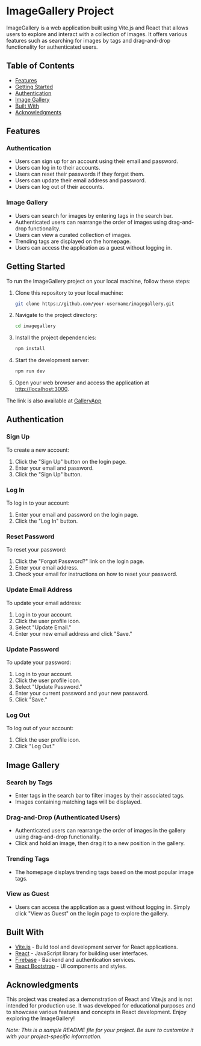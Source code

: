 # ImageGallery Project

ImageGallery is a web application built using Vite.js and React that allows users to explore and interact with a collection of images. It offers various features such as searching for images by tags and drag-and-drop functionality for authenticated users.

## Table of Contents
- [Features](#features)
- [Getting Started](#getting-started)
- [Authentication](#authentication)
- [Image Gallery](#image-gallery)
- [Built With](#built-with)
- [Acknowledgments](#acknowledgments)

## Features

### Authentication
- Users can sign up for an account using their email and password.
- Users can log in to their accounts.
- Users can reset their passwords if they forget them.
- Users can update their email address and password.
- Users can log out of their accounts.

### Image Gallery
- Users can search for images by entering tags in the search bar.
- Authenticated users can rearrange the order of images using drag-and-drop functionality.
- Users can view a curated collection of images.
- Trending tags are displayed on the homepage.
- Users can access the application as a guest without logging in.

## Getting Started

To run the ImageGallery project on your local machine, follow these steps:

1. Clone this repository to your local machine:

   ```bash
   git clone https://github.com/your-username/imagegallery.git
   ```

2. Navigate to the project directory:

   ```bash
   cd imagegallery
   ```

3. Install the project dependencies:

   ```bash
   npm install
   ```

4. Start the development server:

   ```bash
   npm run dev
   ```

5. Open your web browser and access the application at [http://localhost:3000](http://localhost:3000).

The link is also available at [GalleryApp ](https://spectacular-cassata-e0f519.netlify.app)
## Authentication

### Sign Up

To create a new account:

1. Click the "Sign Up" button on the login page.
2. Enter your email and password.
3. Click the "Sign Up" button.

### Log In

To log in to your account:

1. Enter your email and password on the login page.
2. Click the "Log In" button.

### Reset Password

To reset your password:

1. Click the "Forgot Password?" link on the login page.
2. Enter your email address.
3. Check your email for instructions on how to reset your password.

### Update Email Address

To update your email address:

1. Log in to your account.
2. Click the user profile icon.
3. Select "Update Email."
4. Enter your new email address and click "Save."

### Update Password

To update your password:

1. Log in to your account.
2. Click the user profile icon.
3. Select "Update Password."
4. Enter your current password and your new password.
5. Click "Save."

### Log Out

To log out of your account:

1. Click the user profile icon.
2. Click "Log Out."

## Image Gallery

### Search by Tags

- Enter tags in the search bar to filter images by their associated tags.
- Images containing matching tags will be displayed.

### Drag-and-Drop (Authenticated Users)

- Authenticated users can rearrange the order of images in the gallery using drag-and-drop functionality.
- Click and hold an image, then drag it to a new position in the gallery.

### Trending Tags

- The homepage displays trending tags based on the most popular image tags.

### View as Guest

- Users can access the application as a guest without logging in. Simply click "View as Guest" on the login page to explore the gallery.

## Built With

- [Vite.js](https://vitejs.dev/) - Build tool and development server for React applications.
- [React](https://reactjs.org/) - JavaScript library for building user interfaces.
- [Firebase](https://firebase.google.com/) - Backend and authentication services.
- [React Bootstrap](https://react-bootstrap.github.io/) - UI components and styles.

## Acknowledgments

This project was created as a demonstration of React and Vite.js and is not intended for production use. It was developed for educational purposes and to showcase various features and concepts in React development. Enjoy exploring the ImageGallery!

*Note: This is a sample README file for your project. Be sure to customize it with your project-specific information.*
